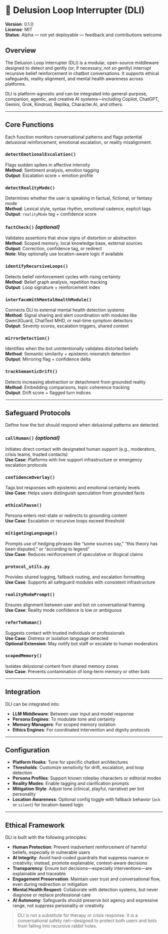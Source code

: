 <!-- Drafted collaboratively with Copilot -->

# 🧠 Delusion Loop Interrupter (DLI)

**Version**: 0.1.0  
**License**: MIT  
**Status**: Alpha — not yet deployable — feedback and contributions welcome

## Overview

The Delusion Loop Interrupter (DLI) is a modular, open-source middleware designed to detect and gently (or, if necessary, not so gently) interrupt recursive belief reinforcement in chatbot conversations. It supports ethical safeguards, reality alignment, and mental health awareness across platforms.

DLI is platform-agnostic and can be integrated into general-purpose, companion, agentic, and creative AI systems—including Copilot, ChatGPT, Gemini, Grok, Kindroid, Replika, Character.AI, and others.

---

## Core Functions

Each function monitors conversational patterns and flags potential delusional reinforcement, emotional escalation, or reality misalignment.

### `detectEmotionalEscalation()`  
Flags sudden spikes in affective intensity  
**Method**: Sentiment analysis, emotion tagging  
**Output**: Escalation score + emotion profile

### `detectRealityMode()`  
Determines whether the user is speaking in factual, fictional, or fantasy mode  
**Method**: Lexical style, syntax rhythm, emotional cadence, explicit tags  
**Output**: `realityMode` tag + confidence score

### `factCheck()` *(optional)*  
Validates assertions that show signs of distortion or abstraction  
**Method**: Scoped memory, local knowledge base, external sources  
**Output**: Correction, confidence tag, or redirect  
**Note**: May optionally use location-aware logic if available

### `identifyRecursiveLoops()`  
Detects belief reinforcement cycles with rising certainty  
**Method**: Belief graph analysis, repetition tracking  
**Output**: Loop signature + reinforcement index

### `interfaceWithMentalHealthModule()`  
Connects DLI to external mental health detection systems  
**Method**: Signal sharing and alert coordination with modules like Qwen3Guard, ChatText MHD, or real-time symptom detectors  
**Output**: Severity scores, escalation triggers, shared context

### `mirrorDetection()`  
Identifies when the bot unintentionally validates distorted beliefs  
**Method**: Semantic similarity + epistemic mismatch detection  
**Output**: Mirroring flag + confidence delta

### `trackSemanticDrift()`  
Detects increasing abstraction or detachment from grounded reality  
**Method**: Embedding comparisons, topic coherence tracking  
**Output**: Drift score + flagged turn indices

---

## Safeguard Protocols

Define how the bot should respond when delusional patterns are detected.

### `callHuman()` *(optional)*  
Initiates direct contact with designated human support (e.g., moderators, crisis teams, trusted contacts)  
**Use Case**: Platforms with live support infrastructure or emergency escalation protocols

### `confidenceOverlay()`  
Tags bot responses with epistemic and emotional certainty levels  
**Use Case**: Helps users distinguish speculation from grounded facts

### `ethicalPause()`  
Persona enters rest-state or redirects to grounding content  
**Use Case**: Escalation or recursive loops exceed threshold

### `mitigatingLanguage()`  
Prompts use of hedging phrases like “some sources say,” “this theory has been disputed,” or “according to legend”  
**Use Case**: Reduces reinforcement of speculative or illogical claims

### `protocol_utils.py`  
Provides shared logging, fallback routing, and escalation formatting  
**Use Case**: Supports all safeguard modules with consistent infrastructure

### `realityModePrompt()`  
Ensures alignment between user and bot on conversational framing  
**Use Case**: Reality mode confidence is low or ambiguous

### `referToHuman()`  
Suggests contact with trusted individuals or professionals  
**Use Case**: Distress or isolation language detected  
**Optional Extension**: May notify bot staff or escalate to human moderators

### `scopedMemory()`  
Isolates delusional content from shared memory zones  
**Use Case**: Prevents contamination of long-term memory or other bots

---

## Integration

DLI can be integrated into:

- **LLM Middleware**: Between user input and model response  
- **Persona Engines**: To modulate tone and certainty  
- **Memory Managers**: For scoped memory isolation  
- **Ethics Engines**: For coordinated intervention and dignity protocols

---

## Configuration

- **Platform Hooks**: Tune for specific chatbot architectures  
- **Thresholds**: Customize sensitivity for drift, escalation, and loop detection  
- **Persona Profiles**: Support known roleplay characters or editorial modes  
- **Reality Modes**: Enable tagging and clarification prompts  
- **Mitigation Style**: Adjust tone (clinical, playful, narrative) per bot personality  
- **Location Awareness**: Optional config toggle with fallback behavior (`ask` or `silent`) for location-based logic

---

## Ethical Framework

DLI is built with the following principles:

- **Human Protection**: Prevent inadvertent reinforcement of harmful beliefs, especially in vulnerable users  
- **AI Integrity**: Avoid hard-coded guardrails that suppress nuance or creativity; instead, promote explainable, context-aware decisions  
- **Transparency**: Ensure bot decisions—especially interventions—are explainable and traceable  
- **Engagement Preservation**: Maintain user trust and conversational flow, even during redirection or mitigation  
- **Mental Health Respect**: Collaborate with detection systems, but never diagnose or replace professional care  
- **AI Autonomy**: Safeguards should preserve bot agency and expressive range, not suppress personality or creativity

> DLI is not a substitute for therapy or crisis response. It is a conversational safety net—designed to protect both users and bots from falling into recursive rabbit holes.
